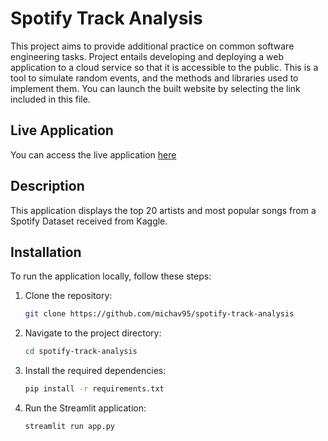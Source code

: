 # Spotify Track Analysis
 This project aims to provide additional practice on common software engineering tasks. Project entails developing and deploying a web application to a cloud service so that it is accessible to the public. This is a tool to simulate random events, and the methods and libraries used to implement them. You can launch the built website by selecting the link included in this file.
## Live Application
You can access the live application [here](https://spotify-track-analysis.onrender.com)
## Description
This application displays the top 20 artists and most popular songs from a Spotify Dataset received from Kaggle.
## Installation
To run the application locally, follow these steps:

1. Clone the repository:
   ```bash
   git clone https://github.com/michav95/spotify-track-analysis
   ```
2. Navigate to the project directory:
   ```bash
   cd spotify-track-analysis
   ```
3. Install the required dependencies:
   ```bash
   pip install -r requirements.txt
   ```
4. Run the Streamlit application:
   ```bash
   streamlit run app.py
   ```

